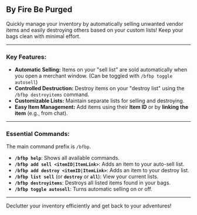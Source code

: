 ## By Fire Be Purged

Quickly manage your inventory by automatically selling unwanted vendor items and easily destroying others based on your custom lists! Keep your bags clean with minimal effort.

---

### Key Features:

* **Automatic Selling:** Items on your "sell list" are sold automatically when you open a merchant window. (Can be toggled with `/bfbp toggle autosell`)
* **Controlled Destruction:** Destroy items on your "destroy list" using the `/bfbp destroyitems` command.
* **Customizable Lists:** Maintain separate lists for selling and destroying.
* **Easy Item Management:** Add items using their **Item ID** or by **linking the item** (e.g., from chat).

---

### Essential Commands:

The main command prefix is `/bfbp`.

* **`/bfbp help`**: Shows all available commands.
* **`/bfbp add sell <itemID|ItemLink>`**: Adds an item to your auto-sell list.
* **`/bfbp add destroy <itemID|ItemLink>`**: Adds an item to your destroy list.
* **`/bfbp list sell`** (or **`destroy`** or **`all`**): View your current lists.
* **`/bfbp destroyitems`**: Destroys all listed items found in your bags.
* **`/bfbp toggle autosell`**: Turns automatic selling on or off.

---

Declutter your inventory efficiently and get back to your adventures!
